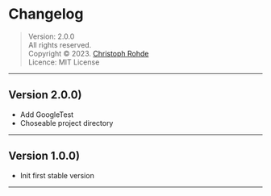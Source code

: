 # Changelog

> Version: 2.0.0 <br/>
> All rights reserved. <br/>
> Copyright &copy; 2023. [Christoph Rohde](https://github.com/CodebyCR) <br/>
> Licence: MIT License

---

## Version 2.0.0)

- Add GoogleTest
- Choseable project directory

---

## Version 1.0.0)

- Init first stable version

---
